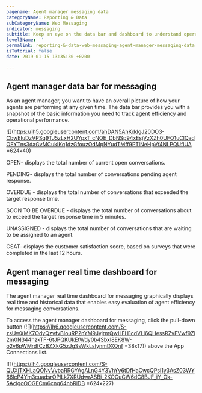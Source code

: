 ```yaml
---
pagename: Agent manager messaging data
categoryName: Reporting & Data
subCategoryName: Web Messaging
indicator: messaging
subtitle: Keep an eye on the data bar and dashboard to understand operational performance.
level3Name: ''
permalink: reporting-&-data-web-messaging-agent-manager-messaging-data
isTutorial: false
date: 2019-01-15 13:35:30 +0200

---
```


## Agent manager data bar for messaging

As an agent manager, you want to have an overall picture of how your agents are performing at any given time. The data bar provides you with a snapshot of the basic information you need to track agent efficiency and operational performance. 

![](https://lh5.googleusercontent.com/ahDAN5AhKddgJ20DO3-CbwEIuDzVPSq9TJ5zLxH2UYpxT_cNQE_DbNSp94xEsjVzXZh0UFQ1uClQadOEYTns3daGvMCukIKq1dzGfouzOdMpNYudTMff9PTlNeHpVf4NLPQUflUA =624x40)

OPEN- displays the total number of current open conversations.

PENDING- displays the total number of conversations pending agent response.

OVERDUE - displays the total number of conversations that exceeded the target response time.

SOON TO BE OVERDUE - displays the total number of conversations about to exceed the target response time in 5 minutes.

UNASSIGNED - displays the total number of conversations that are waiting to be assigned to an agent.

CSAT- displays the customer satisfaction score, based on surveys that were completed in the last 12 hours.

## Agent manager real time dashboard for messaging

The agent manager real time dashboard for messaging graphically displays real time and historical data that enables easy evaluation of agent efficiency for messaging conversations.

To access the agent manager dashboard for messaging, click the pull-down button (![](https://lh6.googleusercontent.com/S-zsUwXMK7OdyQzvfvBIouRP2nYM9JyjrmQwHFH1cdVLl6QHessRZvFVwf9Zi2m0N344hzkTF-6tJPQKUkEtWdy0b4SbxI8EK8W-o2v6pWMrdfCzBZXkG5zJgSsWkLsIynmDXQnf =38x17)) above the App Connections list.

![](https://lh4.googleusercontent.com/S-QUXjTXHLaQONvVvbaRRGYAgALnG4Y3VhYy6tDfHaCwcQPsi1y3AsZ03WY66lcP4Ym3cuadsrOPILk7XRUdwrASBj_2KOGuCW6dC8BJF_iY_Ok-5AclgoOOGECm6cnq64nbRlDB =624x227)

# 